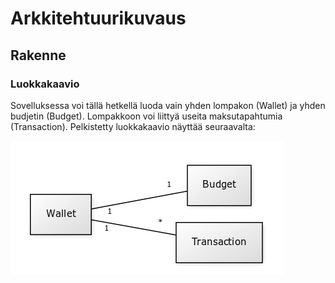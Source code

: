# Arkkitehtuurikuvaus
## Rakenne
### Luokkakaavio
Sovelluksessa voi tällä hetkellä luoda vain yhden lompakon (Wallet) ja yhden budjetin (Budget). Lompakkoon voi liittyä useita maksutapahtumia (Transaction). Pelkistetty luokkakaavio näyttää seuraavalta:

<kbd><img src="https://github.com/RHeikkinen/otm-harjoitustyo/blob/master/dokumentaatio/kuvat/luokkakaavio.png"/></kbd>
